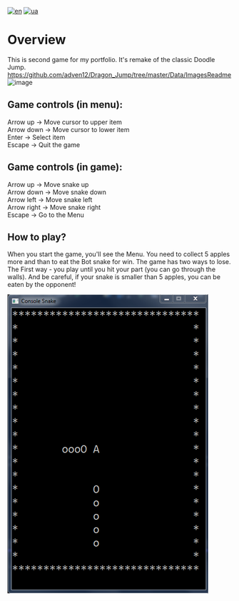 [![en](https://img.shields.io/badge/Language-English-red.svg)](https://github.com/adven12/Dragon_Jump/blob/master/README.md)
[![ua](https://img.shields.io/badge/Language-Ukrainian-green.svg)](https://github.com/adven12/Dragon_Jump/blob/master/README.ua.md)

# **Overview**<br />
This is second game for my portfolio. It's remake of the classic Doodle Jump.
https://github.com/adven12/Dragon_Jump/tree/master/Data/ImagesReadme
![image](https://github.com/adven12/Dragon_Jump/tree/master/Data/ImagesReadme/4.PNG)

## **Game controls (in menu):**<br />
Arrow up -> Move cursor to upper item<br />
Arrow down -> Move cursor to lower item<br />
Enter -> Select item<br />
Escape -> Quit the game<br />

## **Game controls (in game):**<br />
Arrow up -> Move snake up<br />
Arrow down -> Move snake down<br />
Arrow left -> Move snake left<br />
Arrow right -> Move snake right<br />
Escape -> Go to the Menu<br />

## **How to play?**<br />
When you start the game, you'll see the Menu. You need to collect 5 apples more and than to eat the Bot snake for win. The game has two ways to lose. The First way - you play until you hit your part (you can go through the walls). And be careful, if your snake is smaller than 5 apples, you can be eaten by the opponent!

![image](https://github.com/adven12/Snake_Battle/blob/master/Assets/images/img_1.png)
